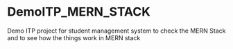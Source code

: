 # DemoITP_MERN_STACK
Demo ITP project for student management system to check the MERN Stack and to see how the things work in MERN stack

